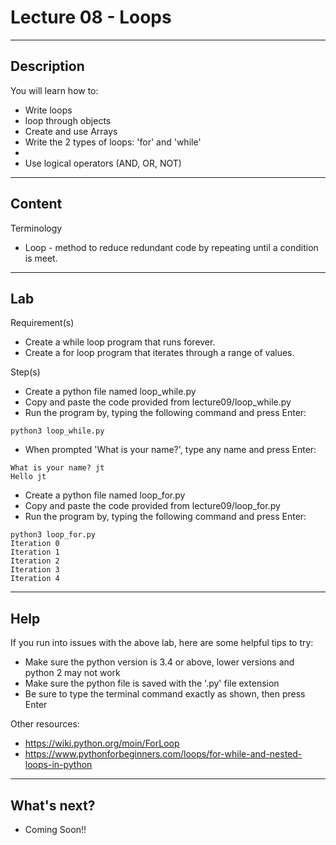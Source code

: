 # Lecture 08 - Loops

--------------------
Description
-------------------- 
You will learn how to:
* Write loops
* loop through objects
* Create and use Arrays
* Write the 2 types of loops: 'for' and 'while'
* 
* Use logical operators (AND, OR, NOT)

--------------------
Content
-------------------- 

Terminology
* Loop - method to reduce redundant code by repeating until a condition is meet. 

--------------------
Lab
-------------------- 

Requirement(s)
* Create a while loop program that runs forever.
* Create a for loop program that iterates through a range of values.

Step(s)
 
* Create a python file named loop_while.py
* Copy and paste the code provided from lecture09/loop_while.py
* Run the program by, typing the following command and press Enter:
```
python3 loop_while.py
```
* When prompted 'What is your name?', type any name and press Enter:
```
What is your name? jt
Hello jt
```

* Create a python file named loop_for.py
* Copy and paste the code provided from lecture09/loop_for.py
* Run the program by, typing the following command and press Enter:
```
python3 loop_for.py
Iteration 0
Iteration 1
Iteration 2
Iteration 3
Iteration 4
```

--------------------
Help
-------------------- 

If you run into issues with the above lab, here are some helpful tips to try:
* Make sure the python version is 3.4 or above, lower versions and python 2 may not work
* Make sure the python file is saved with the '.py' file extension
* Be sure to type the terminal command exactly as shown, then press Enter

Other resources:
* https://wiki.python.org/moin/ForLoop
* https://www.pythonforbeginners.com/loops/for-while-and-nested-loops-in-python


--------------------
What's next?
--------------------
* Coming Soon!!